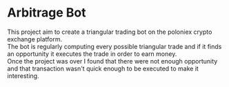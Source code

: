 # Arbitrage Bot

This project aim to create a triangular trading bot on the poloniex crypto exchange platform.  
The bot is regularly computing every possible triangular trade and if it finds an opportunity it executes the trade in order to earn money.  
Once the project was over I found that there were not enough opportunity and that transaction wasn't quick enough to be executed to make it interesting.  
